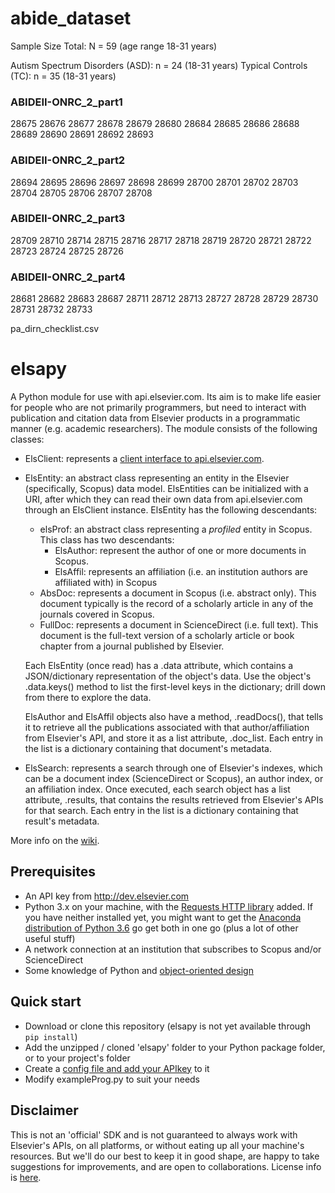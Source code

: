 # abide_dataset

Sample Size
Total: N = 59 (age range 18-31 years)

Autism Spectrum Disorders (ASD): n = 24 (18-31 years)
Typical Controls (TC): n = 35 (18-31 years)

### ABIDEII-ONRC\_2_part1
28675  28676  28677  28678  28679  28680  28684  28685  28686  28688  28689  28690  28691  28692  28693
### ABIDEII-ONRC\_2_part2
28694  28695  28696  28697  28698  28699  28700  28701  28702  28703  28704  28705  28706  28707  28708
### ABIDEII-ONRC\_2_part3
28709  28710  28714  28715  28716  28717  28718  28719  28720  28721  28722  28723  28724  28725  28726

### ABIDEII-ONRC\_2_part4

28681  28682  28683  28687  28711  28712  28713  28727  28728  28729  28730  28731  28732  28733  

pa\_dirn\_checklist.csv




# elsapy

A Python module for use with api.elsevier.com. Its aim is to make life easier for people who are not primarily programmers, but need to interact with publication and citation data from Elsevier products in a programmatic manner (e.g. academic researchers). The module consists of the following classes:

* ElsClient: represents a [client interface to api.elsevier.com](https://github.com/ElsevierDev/elsapy/wiki/Establishing-an-API-interface-for-your-program).
* ElsEntity: an abstract class representing an entity in the Elsevier (specifically, Scopus) data model. ElsEntities can be initialized with a URI, after which they can read their own data from api.elsevier.com through an ElsClient instance. ElsEntity has the following descendants:
	* elsProf: an abstract class representing a _profiled_ entity in Scopus. This class has two descendants:
		* ElsAuthor: represent the author of one or more documents in Scopus.
		* ElsAffil: represents an affiliation (i.e. an institution authors are affiliated with) in Scopus
	* AbsDoc: represents a document in Scopus (i.e. abstract only). This document typically is the record of a scholarly article in any of the journals covered in Scopus.
	* FullDoc: represents a document in ScienceDirect (i.e. full text). This document is the full-text version of a scholarly article or book chapter from a journal published by Elsevier.

	Each ElsEntity (once read) has a .data attribute, which contains a JSON/dictionary representation of the object's data. Use the object's .data.keys() method to list the first-level keys in the dictionary; drill down from there to explore the data.

	ElsAuthor and ElsAffil objects also have a method, .readDocs(), that tells it to retrieve all the publications associated with that author/affiliation from Elsevier's API, and store it as a list attribute, .doc_list. Each entry in the list is a dictionary containing that document's metadata.
* ElsSearch: represents a search through one of Elsevier's indexes, which can be a document index (ScienceDirect or Scopus), an author index, or an affiliation index. Once executed, each search object has a list attribute, .results, that contains the results retrieved from Elsevier's APIs for that search. Each entry in the list is a dictionary containing that result's metadata.

More info on the [wiki](https://github.com/ElsevierDev/elsapy/wiki).

## Prerequisites
*   An API key from http://dev.elsevier.com
*   Python 3.x on your machine, with the [Requests HTTP library](http://docs.python-requests.org/) added. If you have neither installed yet, you might want to get the [Anaconda distribution of Python 3.6](https://www.continuum.io/downloads) go get both in one go (plus a lot of other useful stuff)
*   A network connection at an institution that subscribes to Scopus and/or ScienceDirect
*   Some knowledge of Python and [object-oriented design](https://en.wikipedia.org/wiki/Object-oriented_design)

## Quick start
*   Download or clone this repository (elsapy is not yet available through `pip install`)
*   Add the unzipped / cloned 'elsapy' folder to your Python package folder, or to your project's folder
*   Create a [config file and add your APIkey](https://github.com/ElsevierDev/elsapy/blob/master/CONFIG.md) to it
*   Modify exampleProg.py to suit your needs

## Disclaimer
This is not an 'official' SDK and is not guaranteed to always work with Elsevier's APIs, on all platforms, or without eating up all your machine's resources. But we'll do our best to keep it in good shape, are happy to take suggestions for improvements, and are open to collaborations. License info is [here](https://github.com/ElsevierDev/elsapy/blob/master/LICENSE.md).
